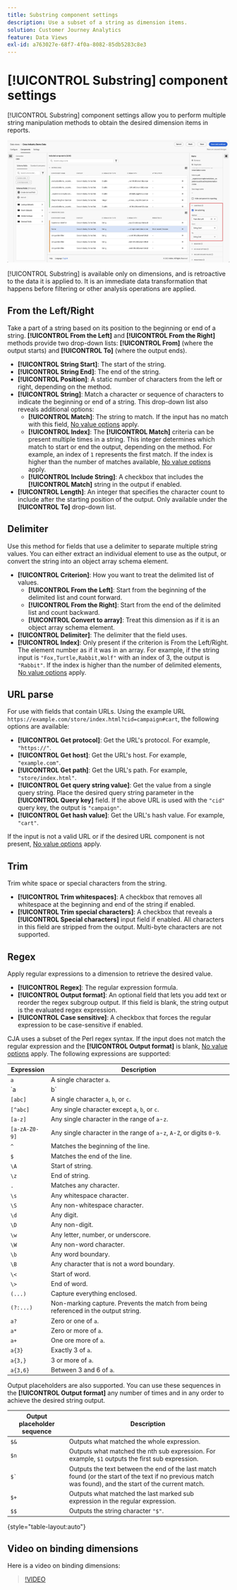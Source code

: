 ```yaml
---
title: Substring component settings
description: Use a subset of a string as dimension items.
solution: Customer Journey Analytics
feature: Data Views
exl-id: a763027e-68f7-4f0a-8082-85db5283c8e3
---
```

# [!UICONTROL Substring] component settings

[!UICONTROL Substring] component settings allow you to perform multiple string manipulation methods to obtain the desired dimension items in reports.

![Substring settings](../assets/substring-settings.png)

[!UICONTROL Substring] is available only on dimensions, and is retroactive to the data it is applied to. It is an immediate data transformation that happens before filtering or other analysis operations are applied.

## From the Left/Right

Take a part of a string based on its position to the beginning or end of a string. **[!UICONTROL From the Left]** and **[!UICONTROL From the Right]** methods provide two drop-down lists: **[!UICONTROL From]** (where the output starts) and **[!UICONTROL To]** (where the output ends).

* **[!UICONTROL String Start]**: The start of the string.
* **[!UICONTROL String End]**: The end of the string.
* **[!UICONTROL Position]**: A static number of characters from the left or right, depending on the method.
* **[!UICONTROL String]**: Match a character or sequence of characters to indicate the beginning or end of a string. This drop-down list also reveals additional options:
  * **[!UICONTROL Match]**: The string to match. If the input has no match with this field, [No value options](no-value-options.md) apply.
  * **[!UICONTROL Index]**: The **[!UICONTROL Match]** criteria can be present multiple times in a string. This integer determines which match to start or end the output, depending on the method. For example, an index of `1` represents the first match. If the index is higher than the number of matches available, [No value options](no-value-options.md) apply.
  * **[!UICONTROL Include String]**: A checkbox that includes the **[!UICONTROL Match]** string in the output if enabled.
* **[!UICONTROL Length]**: An integer that specifies the character count to include after the starting position of the output. Only available under the **[!UICONTROL To]** drop-down list.

## Delimiter

Use this method for fields that use a delimiter to separate multiple string values. You can either extract an individual element to use as the output, or convert the string into an object array schema element.

* **[!UICONTROL Criterion]**: How you want to treat the delimited list of values.
  * **[!UICONTROL From the Left]**: Start from the beginning of the delimited list and count forward.
  * **[!UICONTROL From the Right]**: Start from the end of the delimited list and count backward.
  * **[!UICONTROL Convert to array]**: Treat this dimension as if it is an object array schema element.
* **[!UICONTROL Delimiter]**: The delimiter that the field uses.
* **[!UICONTROL Index]**: Only present if the criterion is From the Left/Right. The element number as if it was in an array. For example, if the string input is `"Fox,Turtle,Rabbit,Wolf"` with an index of 3, the output is `"Rabbit"`. If the index is higher than the number of delimited elements, [No value options](no-value-options.md) apply.

## URL parse

For use with fields that contain URLs. Using the example URL `https://example.com/store/index.html?cid=campaign#cart`, the following options are available:

* **[!UICONTROL Get protocol]**: Get the URL's protocol. For example, `"https://"`.
* **[!UICONTROL Get host]**: Get the URL's host. For example, `"example.com"`.
* **[!UICONTROL Get path]**: Get the URL's path. For example, `"store/index.html"`.
* **[!UICONTROL Get query string value]**: Get the value from a single query string. Place the desired query string parameter in the **[!UICONTROL Query key]** field. If the above URL is used with the `"cid"` query key, the output is `"campaign"`.
* **[!UICONTROL Get hash value]**: Get the URL's hash value. For example, `"cart"`.

If the input is not a valid URL or if the desired URL component is not present, [No value options](no-value-options.md) apply.

## Trim

Trim white space or special characters from the string.

* **[!UICONTROL Trim whitespaces]**: A checkbox that removes all whitespace at the beginning and end of the string if enabled.
* **[!UICONTROL Trim special characters]**: A checkbox that reveals a **[!UICONTROL Special characters]** input field if enabled. All characters in this field are stripped from the output. Multi-byte characters are not supported.

## Regex

Apply regular expressions to a dimension to retrieve the desired value.

* **[!UICONTROL Regex]**: The regular expression formula.
* **[!UICONTROL Output format]**: An optional field that lets you add text or reorder the regex subgroup output. If this field is blank, the string output is the evaluated regex expression.
* **[!UICONTROL Case sensitive]**: A checkbox that forces the regular expression to be case-sensitive if enabled.

CJA uses a subset of the Perl regex syntax. If the input does not match the regular expression and the **[!UICONTROL Output format]** is blank, [No value options](no-value-options.md) apply. The following expressions are supported:

| Expression | Description |
| --- | --- |
| `a` | A single character `a`. |
| `a|b` | A single character `a` or `b`. |
| `[abc]` | A single character `a`, `b`, or `c`. |
| `[^abc]` | Any single character except `a`, `b`, or `c`. |
| `[a-z]` | Any single character in the range of `a`-`z`. |
| `[a-zA-Z0-9]` | Any single character in the range of `a`-`z`, `A`-`Z`, or digits `0`-`9`. |
| `^` | Matches the beginning of the line. |
| `$` | Matches the end of the line. |
| `\A` | Start of string. |
| `\z` | End of string. |
| `.` | Matches any character. |
| `\s` | Any whitespace character. |
| `\S` | Any non-whitespace character. |
| `\d` | Any digit. |
| `\D` | Any non-digit. |
| `\w` | Any letter, number, or underscore. |
| `\W` | Any non-word character. |
| `\b` | Any word boundary. |
| `\B` | Any character that is not a word boundary. |
| `\<` | Start of word. |
| `\>` | End of word. |
| `(...)` | Capture everything enclosed. |
| `(?:...)` | Non-marking capture. Prevents the match from being referenced in the output string. |
| `a?` | Zero or one of `a`. |
| `a*` | Zero or more of `a`. |
| `a+` | One ore more of `a`. |
| `a{3}` | Exactly 3 of `a`. |
| `a{3,}` | 3 or more of `a`. |
| `a{3,6}` | Between 3 and 6 of `a`. |

Output placeholders are also supported. You can use these sequences in the **[!UICONTROL Output format]** any number of times and in any order to achieve the desired string output.

| Output placeholder sequence | Description |
| --- | --- |
| `$&` | Outputs what matched the whole expression. |
| `$n` | Outputs what matched the nth sub expression. For example, `$1` outputs the first sub expression. |
| ``$` `` | Outputs the text between the end of the last match found (or the start of the text if no previous match was found), and the start of the current match. |
| `$+` | Outputs what matched the last marked sub expression in the regular expression. |
| `$$` | Outputs the string character `"$"`. |

{style="table-layout:auto"}

## Video on binding dimensions

Here is a video on binding dimensions:

>[!VIDEO](https://video.tv.adobe.com/v/342694/?quality=12)
